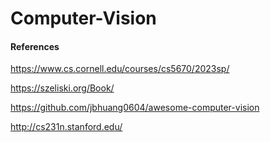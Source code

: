 # Computer-Vision

#### References

https://www.cs.cornell.edu/courses/cs5670/2023sp/

https://szeliski.org/Book/

https://github.com/jbhuang0604/awesome-computer-vision

http://cs231n.stanford.edu/

